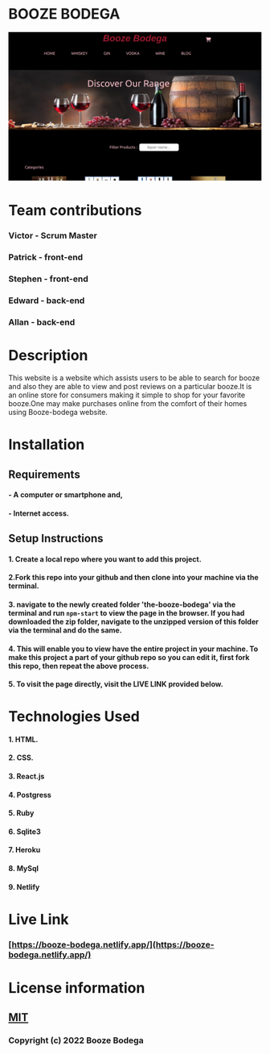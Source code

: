 # BOOZE BODEGA

![Whole app](src/images/boozed.png?raw=true "Booze Bodega")

# Team contributions

### Victor  - Scrum Master
### Patrick - front-end
### Stephen - front-end
### Edward  - back-end
### Allan   - back-end

# Description

This website is a website which assists users to be able to search for booze and also they are able to view and post reviews on a particular booze.It is
an online store for consumers making it simple to shop for your favorite booze.One may make purchases online from the comfort of their homes using Booze-bodega website.

# Installation

## Requirements
#### - A computer or smartphone and,
#### - Internet access.

## Setup Instructions

#### 1. Create a local repo where you want to add this project.
#### 2.Fork this repo into your github and then clone into your machine via the terminal.

#### 3. navigate to the newly created folder 'the-booze-bodega' via the terminal and run `npm-start` to view the page in the browser. If you had downloaded the zip folder, navigate to the unzipped version of this folder via the terminal and do the same.
#### 4. This will enable you to view have the entire project in your machine. To make this project a part of your github repo so you can edit it, first fork this repo, then repeat the above process.
#### 5. To visit the page directly, visit the LIVE LINK provided below.

# Technologies Used

#### 1. HTML.
#### 2. CSS.
#### 3. React.js
#### 4. Postgress
#### 5. Ruby
#### 6. Sqlite3
#### 7. Heroku
#### 8. MySql
#### 9. Netlify

# Live Link  
### [https://booze-bodega.netlify.app/](https://booze-bodega.netlify.app/)


# License information

## [MIT](LICENCE)

### Copyright (c) 2022 Booze Bodega
